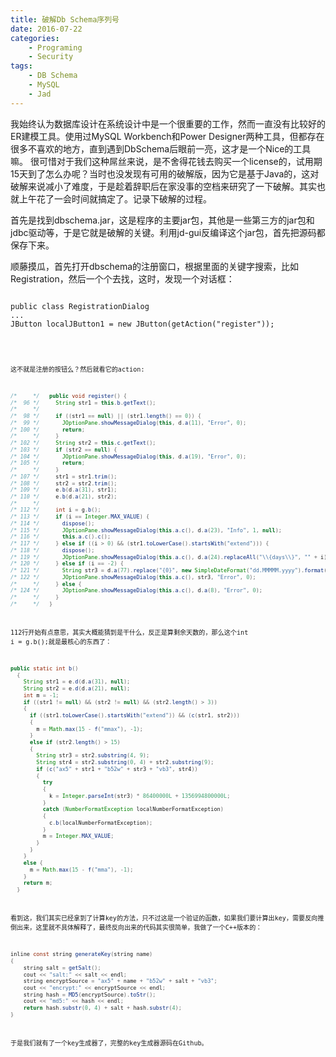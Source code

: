 ```yaml
---
title: 破解Db Schema序列号
date: 2016-07-22
categories:  
    - Programing
    - Security
tags:
	- DB Schema
	- MySQL
	- Jad
---
```

我始终认为数据库设计在系统设计中是一个很重要的工作，然而一直没有比较好的ER建模工具。使用过MySQL Workbench和Power Designer两种工具，但都存在很多不喜欢的地方，直到遇到DbSchema后眼前一亮，这才是一个Nice的工具嘛。
很可惜对于我们这种屌丝来说，是不舍得花钱去购买一个license的，试用期15天到了怎么办呢？当时也没发现有可用的破解版，因为它是基于Java的，这对破解来说减小了难度，于是趁着辞职后在家没事的空档来研究了一下破解。其实也就上午花了一会时间就搞定了。记录下破解的过程。
<!--more-->
首先是找到dbschema.jar，这是程序的主要jar包，其他是一些第三方的jar包和jdbc驱动等，于是它就是破解的关键。利用jd-gui反编译这个jar包，首先把源码都保存下来。

顺藤摸瓜，首先打开dbschema的注册窗口，根据里面的关键字搜索，比如Registration，然后一个个去找，这时，发现一个对话框：
<pre>
<code class="java">
public class RegistrationDialog
...
JButton localJButton1 = new JButton(getAction("register"));
<code>
</pre>
这不就是注册的按钮么？然后就看它的action:
```java
/*     */   public void register() {
/*  96 */     String str1 = this.b.getText();
/*     */     
/*  98 */     if ((str1 == null) || (str1.length() == 0)) {
/*  99 */       JOptionPane.showMessageDialog(this, d.a(11), "Error", 0);
/* 100 */       return;
/*     */     }
/* 102 */     String str2 = this.c.getText();
/* 103 */     if (str2 == null) {
/* 104 */       JOptionPane.showMessageDialog(this, d.a(19), "Error", 0);
/* 105 */       return;
/*     */     }
/* 107 */     str1 = str1.trim();
/* 108 */     str2 = str2.trim();
/* 109 */     e.b(d.a(31), str1);
/* 110 */     e.b(d.a(21), str2);
/*     */     
/* 112 */     int i = g.b();
/* 113 */     if (i == Integer.MAX_VALUE) {
/* 114 */       dispose();
/* 115 */       JOptionPane.showMessageDialog(this.a.c(), d.a(23), "Info", 1, null);
/* 116 */       this.a.c().c();
/* 117 */     } else if ((i > 0) && (str1.toLowerCase().startsWith("extend"))) {
/* 118 */       dispose();
/* 119 */       JOptionPane.showMessageDialog(this.a.c(), d.a(24).replaceAll("\\{days\\}", "" + i), "Info", 1, null);
/* 120 */     } else if (i == -2) {
/* 121 */       String str3 = d.a(77).replace("{0}", new SimpleDateFormat("dd.MMMMM.yyyy").format(new Date(g.c())));
/* 122 */       JOptionPane.showMessageDialog(this.a.c(), str3, "Error", 0);
/*     */     } else {
/* 124 */       JOptionPane.showMessageDialog(this.a.c(), d.a(8), "Error", 0);
/*     */     }
/*     */   }
```
112行开始有点意思，其实大概能猜到是干什么，反正是算剩余天数的，那么这个int i = g.b();就是最核心的东西了：
```java
public static int b()
  {
    String str1 = e.d(d.a(31), null);
    String str2 = e.d(d.a(21), null);
    int m = -1;
    if ((str1 != null) && (str2 != null) && (str2.length() > 3))
    {
      if ((str1.toLowerCase().startsWith("extend")) && (c(str1, str2)))
      {
        m = Math.max(15 - f("mmax"), -1);
      }
      else if (str2.length() > 15)
      {
        String str3 = str2.substring(4, 9);
        String str4 = str2.substring(0, 4) + str2.substring(9);
        if (c("ax5" + str1 + "b52w" + str3 + "vb3", str4))
        {
          try
          {
            k = Integer.parseInt(str3) * 86400000L + 1356994800000L;
          }
          catch (NumberFormatException localNumberFormatException)
          {
            c.b(localNumberFormatException);
          }
          m = Integer.MAX_VALUE;
        }
      }
    }
    else {
      m = Math.max(15 - f("mma"), -1);
    }
    return m;
  }
```
看到这，我们其实已经拿到了计算key的方法，只不过这是一个验证的函数，如果我们要计算出key，需要反向推倒出来，这里就不具体解释了，最终反向出来的代码其实很简单，我做了一个C++版本的：
```java
inline const string generateKey(string name)
{
    string salt = getSalt();
    cout << "salt:" << salt << endl;
    string encryptSource = "ax5" + name + "b52w" + salt + "vb3";
    cout << "encrypt:" << encryptSource << endl;
    string hash = MD5(encryptSource).toStr();
    cout << "md5:" << hash << endl;
    return hash.substr(0, 4) + salt + hash.substr(4);
}
```
于是我们就有了一个key生成器了，完整的key生成器源码在Github。
